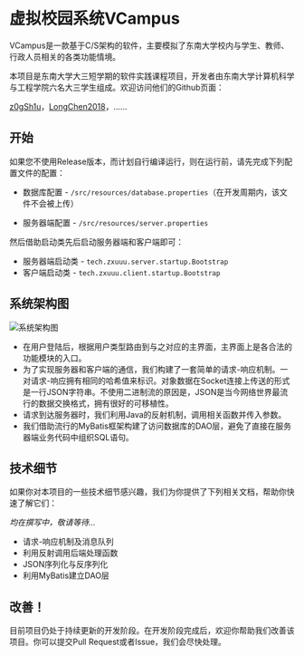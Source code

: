# 虚拟校园系统VCampus

VCampus是一款基于C/S架构的软件，主要模拟了东南大学校内与学生、教师、行政人员相关的各类功能情境。

本项目是东南大学大三短学期的软件实践课程项目，开发者由东南大学计算机科学与工程学院六名大三学生组成。欢迎访问他们的Github页面：

[z0gSh1u](https://github.com/z0gSh1u)，[LongChen2018](https://github.com/LongChen2018)，……

## 开始

如果您不使用Release版本，而计划自行编译运行，则在运行前，请先完成下列配置文件的配置：

- 数据库配置 - `/src/resources/database.properties`（在开发周期内，该文件不会被上传）

- 服务器端配置 - `/src/resources/server.properties`

然后借助启动类先后启动服务器端和客户端即可：

- 服务器端启动类 - `tech.zxuuu.server.startup.Bootstrap`
- 客户端启动类 - `tech.zxuuu.client.startup.Bootstrap`

## 系统架构图

![系统架构图](https://s2.ax1x.com/2019/08/23/mD6lHs.jpg)

- 在用户登陆后，根据用户类型路由到与之对应的主界面，主界面上是各合法的功能模块的入口。
- 为了实现服务器和客户端的通信，我们构建了一套简单的请求-响应机制。一对请求-响应拥有相同的哈希值来标识。对象数据在Socket连接上传送的形式是一行JSON字符串。不使用二进制流的原因是，JSON是当今网络世界最流行的数据交换格式，拥有很好的可移植性。
- 请求到达服务器时，我们利用Java的反射机制，调用相关函数并传入参数。
- 我们借助流行的MyBatis框架构建了访问数据库的DAO层，避免了直接在服务器端业务代码中组织SQL语句。

## 技术细节

如果你对本项目的一些技术细节感兴趣，我们为你提供了下列相关文档，帮助你快速了解它们：

*均在撰写中，敬请等待...*

- 请求-响应机制及消息队列 
- 利用反射调用后端处理函数
- JSON序列化与反序列化
- 利用MyBatis建立DAO层

## 改善！

目前项目仍处于持续更新的开发阶段。在开发阶段完成后，欢迎你帮助我们改善该项目。你可以提交Pull Request或者Issue，我们会尽快处理。